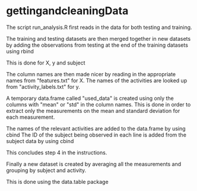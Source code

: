 # gettingandcleaningData

The script run_analysis.R first reads in the data for both testing and training. 

The training and testing datasets are then merged together in new datasets by adding the observations from testing at the end of the training datasets using rbind

This is done for X, y and subject

The column names are then made nicer by reading in the appropriate names from "features.txt" for X.
The names of the activities are looked up from "activity_labels.txt" for y.

A temporary data.frame called "used_data"  is created using only the columns with "mean" or "std" in the column names. 
This is done in order to extract only the measurements on the mean and standard deviation for each measurement. 

The names of the relevant activities are added to the data.frame by using cbind
The ID of the subject being observed in each line is added from the subject data by using cbind

This concludes step 4 in the instructions.

Finally a new dataset is created by averaging all the measurements and grouping by subject and activity.

This is done using the data.table package